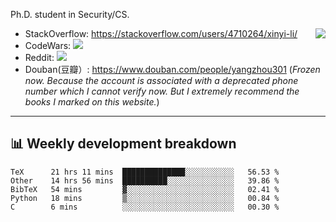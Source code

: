 Ph.D. student in Security/CS.

<img align="right" src="https://github-readme-stats.vercel.app/api?username=li-xin-yi&count_private=true&show_icons=true&hide_title=true&theme=tokyonight" />

- StackOverflow: https://stackoverflow.com/users/4710264/xinyi-li/
- CodeWars: [![](https://www.codewars.com/users/xy-li/badges/micro)](https://www.codewars.com/users/xy-li/)
- Reddit: [![](https://img.shields.io/reddit/user-karma/combined/xy-li?style=social)](https://www.reddit.com/user/xy-li/)
- Douban(豆瓣）: https://www.douban.com/people/yangzhou301  (*Frozen now. Because the account is associated with a deprecated phone number which I cannot verify now. But I extremely recommend the books I marked on this website.*)

---

## 📊 Weekly development breakdown

<!--START_SECTION:waka-->
```text
TeX      21 hrs 11 mins  ██████████████░░░░░░░░░░░   56.53 % 
Other    14 hrs 56 mins  ██████████░░░░░░░░░░░░░░░   39.86 % 
BibTeX   54 mins         ▓░░░░░░░░░░░░░░░░░░░░░░░░   02.41 % 
Python   18 mins         ▒░░░░░░░░░░░░░░░░░░░░░░░░   00.84 % 
C        6 mins          ░░░░░░░░░░░░░░░░░░░░░░░░░   00.30 % 
```
<!--END_SECTION:waka-->
